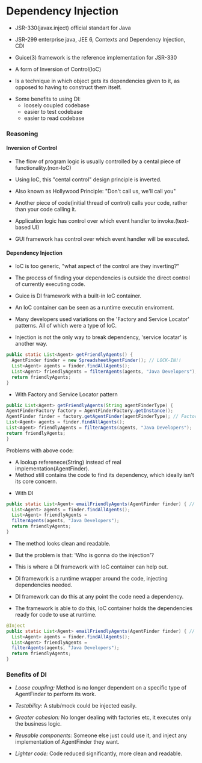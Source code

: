 # Dependency Injection

- JSR-330(javax.inject) official standart for Java
- JSR-299 enterprise java, JEE 6, Contexts and Dependency Injection, CDI
- Guice(3) framework is the reference implementation for JSR-330

- A form of Inversion of Control(IoC)
- Is a technique in which object gets its dependencies given to it, as opposed
  to having to construct them itself.

* Some benefits to using DI:
  - loosely coupled codebase
  - easier to test codebase
  - easier to read codebase

### Reasoning

#### Inversion of Control

- The flow of program logic is usually controlled by a cental piece of
  functionality.(non-IoC)

- Using IoC, this "cental control" design principle is inverted.
- Also known as Hollywood Principle: "Don't call us, we'll call you"
- Another piece of code(initial thread of control) calls your code, rather than
  your code calling it.

- Application logic has control over which event handler to invoke.(text-based UI)
- GUI framework has control over which event handler will be executed.

#### Dependency Injection

- IoC is too generic, "what aspect of the control are they inverting?"

- The process of finding your dependencies is outside the direct control of
  currently executing code.

- Guice is DI framework with a built-in IoC container.

- An IoC container can be seen as a runtime executin enviroment.

- Many developers used variations on the 'Factory and Service Locator' patterns.
  All of which were a type of IoC.

- Injection is not the only way to break dependency, 'service locatar' is
  another way.

```java
public static List<Agent> getFriendlyAgents() {
  AgentFinder finder = new SpreadsheetAgentFinder(); // LOCK-IN!!
  List<Agent> agents = finder.findAllAgents();
  List<Agent> friendlyAgents = filterAgents(agents, "Java Developers");
  return friendlyAgents;
}
```

* With Factory and Service Locator pattern

```java
public List<Agent> getFriendlyAgents(String agentFinderType) {
AgentFinderFactory factory = AgentFinderFactory.getInstance();
AgentFinder finder = factory.getAgentFinder(agentFinderType); // Factory Pattern
List<Agent> agents = finder.findAllAgents();
List<Agent> friendlyAgents = filterAgents(agents, "Java Developers");
return friendlyAgents;
}
```

Problems with above code:

- A lookup referenece(String) instead of real implementation(AgentFinder).
- Method still contains the code to find its dependency, which ideally isn't its core concern.

* With DI

```java
public static List<Agent> emailFriendlyAgents(AgentFinder finder) { // injected
  List<Agent> agents = finder.findAllAgents();
  List<Agent> friendlyAgents =
  filterAgents(agents, "Java Developers");
  return friendlyAgents;
}
```

- The method looks clean and readable.
- But the problem is that: 'Who is gonna do the injection'?

- This is where a DI framework with IoC container can help out.
- DI framework is a runtime wrapper around the code, injecting dependencies needed.
- DI framework can do this at any point the code need a dependency.
- The framework is able to do this, IoC container holds the dependencies ready for code to use at runtime.

```java
@Inject
public static List<Agent> emailFriendlyAgents(AgentFinder finder) { // injected
  List<Agent> agents = finder.findAllAgents();
  List<Agent> friendlyAgents =
  filterAgents(agents, "Java Developers");
  return friendlyAgents;
}
```

### Benefits of DI

- *Loose coupling:* Method is no longer dependent on a specific type of AgentFinder to perform its work.

- *Testability:* A stub/mock could be injected easily.

- *Greater cohesion:* No longer dealing with factories etc, it executes only the business logic.

- *Reusable components:* Someone else just could use it, and inject any implementation of AgentFinder they want.

- *Lighter code:* Code reduced significantly, more clean and readable.
